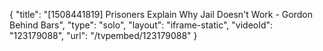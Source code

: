 {
    "title": "[1508441819] Prisoners Explain Why Jail Doesn't Work - Gordon Behind Bars",
    "type": "solo",
    "layout": "iframe-static",
    "videoId": "123179088",
    "url": "\/tvpembed\/123179088"
}